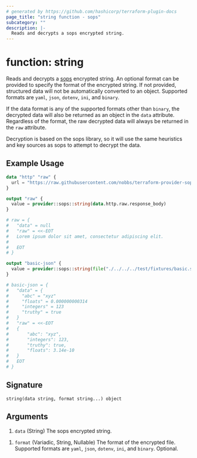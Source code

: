 ```yaml
---
# generated by https://github.com/hashicorp/terraform-plugin-docs
page_title: "string function - sops"
subcategory: ""
description: |-
  Reads and decrypts a sops encrypted string.
---
```


# function: string

Reads and decrypts a [sops](https://getsops.io/) encrypted string.
An optional format can be provided to specify the format of the encrypted string. If not
provided, structured data will not be automatically converted to an object. Supported formats
are `yaml`, `json`, `dotenv`, `ini`, and `binary`.

If the data format is any of the supported formats other than `binary`, the
decrypted data will also be returned as an object in the `data` attribute.
Regardless of the format, the raw decrypted data will always be returned in the `raw` attribute.

Decryption is based on the sops library, so it will use the same heuristics and key sources
as sops to attempt to decrypt the data.

## Example Usage

```terraform
data "http" "raw" {
  url = "https://raw.githubusercontent.com/nobbs/terraform-provider-sops/refs/heads/main/test/fixtures/raw.sops.txt"
}

output "raw" {
  value = provider::sops::string(data.http.raw.response_body)
}

# raw = {
#   "data" = null
#   "raw" = <<-EOT
#   Lorem ipsum dolor sit amet, consectetur adipiscing elit.
#
#   EOT
# }

output "basic-json" {
  value = provider::sops::string(file("./../../../test/fixtures/basic.sops.json"), "json")
}

# basic-json = {
#   "data" = {
#     "abc" = "xyz"
#     "floats" = 0.000000000314
#     "integers" = 123
#     "truthy" = true
#   }
#   "raw" = <<-EOT
#   {
#   	"abc": "xyz",
#   	"integers": 123,
#   	"truthy": true,
#   	"floats": 3.14e-10
#   }
#   EOT
# }
```

## Signature

<!-- signature generated by tfplugindocs -->
```text
string(data string, format string...) object
```

## Arguments

<!-- arguments generated by tfplugindocs -->
1. `data` (String) The sops encrypted string.
<!-- variadic argument generated by tfplugindocs -->
1. `format` (Variadic, String, Nullable) The format of the encrypted file. Supported formats are `yaml`, `json`, `dotenv`, `ini`, and `binary`. Optional.
